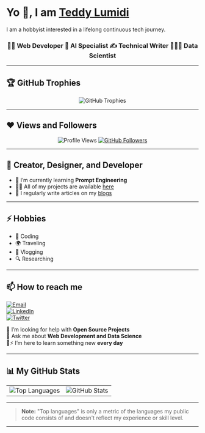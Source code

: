 # Yo 👋, I am [Teddy Lumidi](https://bio.link/teddylumidi)

I am a hobbyist interested in a lifelong continuous tech journey.

<h3 align="center">👨‍💻 Web Developer 🤖 AI Specialist ✍️ Technical Writer 👨🏿‍🔬 Data Scientist</h3>

---

## 🏆 GitHub Trophies  
<p align="center">
  <img src="https://github-profile-trophy.vercel.app/?username=teddylumidi&column=7&title_color=ffffff&icon_color=ffffff&text_color=ffffff&bg_color=000000" alt="GitHub Trophies">
</p>

---

## ❤ Views and Followers  

<p align="center">
  <img src="https://komarev.com/ghpvc/?username=teddylumidi&color=blue" alt="Profile Views">
  <a href="https://github.com/teddylumidi?tab=followers">
    <img src="https://img.shields.io/github/followers/teddylumidi?label=Followers&style=social" alt="GitHub Followers">
  </a>
</p>

---

## 🔭 Creator, Designer, and Developer  
- 🌱 I’m currently learning **Prompt Engineering**  
- 👨‍💻 All of my projects are available [here](https://teddylumidi.netlify.app/)  
- 📝 I regularly write articles on my [blogs](https://bio.link/teddylumidi)  

---

## ⚡ Hobbies
- 🚀 Coding  
- 🌍 Traveling  
- 🎥 Vlogging  
- 🔍 Researching  

---

## 📫 How to reach me  
[![Email](https://img.shields.io/badge/Email-lumiditeddy%40gmail.com-red?style=for-the-badge&logo=gmail)](mailto:lumiditeddy@gmail.com)  
[![LinkedIn](https://img.shields.io/badge/LinkedIn-Teddy_Lumidi-blue?style=for-the-badge&logo=linkedin)](https://linkedin.com/in/teddylumidi)  
[![Twitter](https://img.shields.io/badge/Twitter-@teddylumidi-blue?style=for-the-badge&logo=twitter)](https://twitter.com/teddylumidi)  

🤔 I’m looking for help with **Open Source Projects**  
💬 Ask me about **Web Development and Data Science**  
👯⚡ I’m here to learn something new **every day**  

---

## 📊 My GitHub Stats  

<table>
  <tr>
    <td align="center">
      <img src="https://github-readme-stats.vercel.app/api/top-langs/?username=teddylumidi&hide=html&title_color=ffffff&icon_color=ffffff&text_color=ffffff&bg_color=000000" alt="Top Languages" />
    </td>
    <td align="center">
      <img src="https://github-readme-stats.vercel.app/api?username=teddylumidi&show_icons=true&title_color=ffffff&icon_color=ffffff&text_color=ffffff&bg_color=000000" alt="GitHub Stats" />
    </td>
  </tr>
</table>

---

> **Note:** "Top languages" is only a metric of the languages my public code consists of and doesn't reflect my experience or skill level.

---

